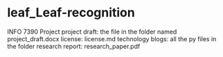 # leaf_Leaf-recognition
INFO 7390 Project
project draft: the file in the folder named project_draft.docx
license: license.md
technology blogs: all the py files in the folder
research report: research_paper.pdf
